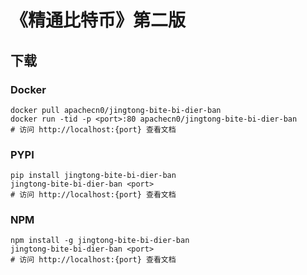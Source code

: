 # 《精通比特币》第二版

## 下载

### Docker

```
docker pull apachecn0/jingtong-bite-bi-dier-ban
docker run -tid -p <port>:80 apachecn0/jingtong-bite-bi-dier-ban
# 访问 http://localhost:{port} 查看文档
```

### PYPI

```
pip install jingtong-bite-bi-dier-ban
jingtong-bite-bi-dier-ban <port>
# 访问 http://localhost:{port} 查看文档
```

### NPM

```
npm install -g jingtong-bite-bi-dier-ban
jingtong-bite-bi-dier-ban <port>
# 访问 http://localhost:{port} 查看文档
```